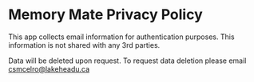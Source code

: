 # Memory Mate Privacy Policy
This app collects email information for authentication purposes. This information is not shared with any 3rd parties.

Data will be deleted upon request. To request data deletion please email csmcelro@lakeheadu.ca
